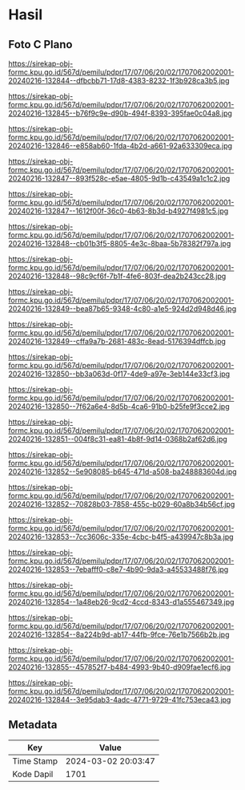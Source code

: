 # Hasil

## Foto C Plano

https://sirekap-obj-formc.kpu.go.id/567d/pemilu/pdpr/17/07/06/20/02/1707062002001-20240216-132844--dfbcbb71-17d8-4383-8232-1f3b928ca3b5.jpg

https://sirekap-obj-formc.kpu.go.id/567d/pemilu/pdpr/17/07/06/20/02/1707062002001-20240216-132845--b76f9c9e-d90b-494f-8393-395fae0c04a8.jpg

https://sirekap-obj-formc.kpu.go.id/567d/pemilu/pdpr/17/07/06/20/02/1707062002001-20240216-132846--e858ab60-1fda-4b2d-a661-92a633309eca.jpg

https://sirekap-obj-formc.kpu.go.id/567d/pemilu/pdpr/17/07/06/20/02/1707062002001-20240216-132847--893f528c-e5ae-4805-9d1b-c43549a1c1c2.jpg

https://sirekap-obj-formc.kpu.go.id/567d/pemilu/pdpr/17/07/06/20/02/1707062002001-20240216-132847--1612f00f-36c0-4b63-8b3d-b4927f4981c5.jpg

https://sirekap-obj-formc.kpu.go.id/567d/pemilu/pdpr/17/07/06/20/02/1707062002001-20240216-132848--cb01b3f5-8805-4e3c-8baa-5b78382f797a.jpg

https://sirekap-obj-formc.kpu.go.id/567d/pemilu/pdpr/17/07/06/20/02/1707062002001-20240216-132848--98c9cf6f-7b1f-4fe6-803f-dea2b243cc28.jpg

https://sirekap-obj-formc.kpu.go.id/567d/pemilu/pdpr/17/07/06/20/02/1707062002001-20240216-132849--bea87b65-9348-4c80-a1e5-924d2d948d46.jpg

https://sirekap-obj-formc.kpu.go.id/567d/pemilu/pdpr/17/07/06/20/02/1707062002001-20240216-132849--cffa9a7b-2681-483c-8ead-5176394dffcb.jpg

https://sirekap-obj-formc.kpu.go.id/567d/pemilu/pdpr/17/07/06/20/02/1707062002001-20240216-132850--bb3a063d-0f17-4de9-a97e-3eb144e33cf3.jpg

https://sirekap-obj-formc.kpu.go.id/567d/pemilu/pdpr/17/07/06/20/02/1707062002001-20240216-132850--7f62a6e4-8d5b-4ca6-91b0-b25fe9f3cce2.jpg

https://sirekap-obj-formc.kpu.go.id/567d/pemilu/pdpr/17/07/06/20/02/1707062002001-20240216-132851--004f8c31-ea81-4b8f-9d14-0368b2af62d6.jpg

https://sirekap-obj-formc.kpu.go.id/567d/pemilu/pdpr/17/07/06/20/02/1707062002001-20240216-132852--5e908085-b645-471d-a508-ba248883604d.jpg

https://sirekap-obj-formc.kpu.go.id/567d/pemilu/pdpr/17/07/06/20/02/1707062002001-20240216-132852--70828b03-7858-455c-b029-60a8b34b56cf.jpg

https://sirekap-obj-formc.kpu.go.id/567d/pemilu/pdpr/17/07/06/20/02/1707062002001-20240216-132853--7cc3606c-335e-4cbc-b4f5-a439947c8b3a.jpg

https://sirekap-obj-formc.kpu.go.id/567d/pemilu/pdpr/17/07/06/20/02/1707062002001-20240216-132853--7ebafff0-c8e7-4b90-9da3-a45533488f76.jpg

https://sirekap-obj-formc.kpu.go.id/567d/pemilu/pdpr/17/07/06/20/02/1707062002001-20240216-132854--1a48eb26-9cd2-4ccd-8343-d1a555467349.jpg

https://sirekap-obj-formc.kpu.go.id/567d/pemilu/pdpr/17/07/06/20/02/1707062002001-20240216-132854--8a224b9d-ab17-44fb-9fce-76e1b7566b2b.jpg

https://sirekap-obj-formc.kpu.go.id/567d/pemilu/pdpr/17/07/06/20/02/1707062002001-20240216-132855--457852f7-b484-4993-9b40-d909fae1ecf6.jpg

https://sirekap-obj-formc.kpu.go.id/567d/pemilu/pdpr/17/07/06/20/02/1707062002001-20240216-132844--3e95dab3-4adc-4771-9729-41fc753eca43.jpg


## Metadata

| Key        | Value               |
| ---------- | ------------------- |
| Time Stamp | 2024-03-02 20:03:47 |
| Kode Dapil | 1701                |




